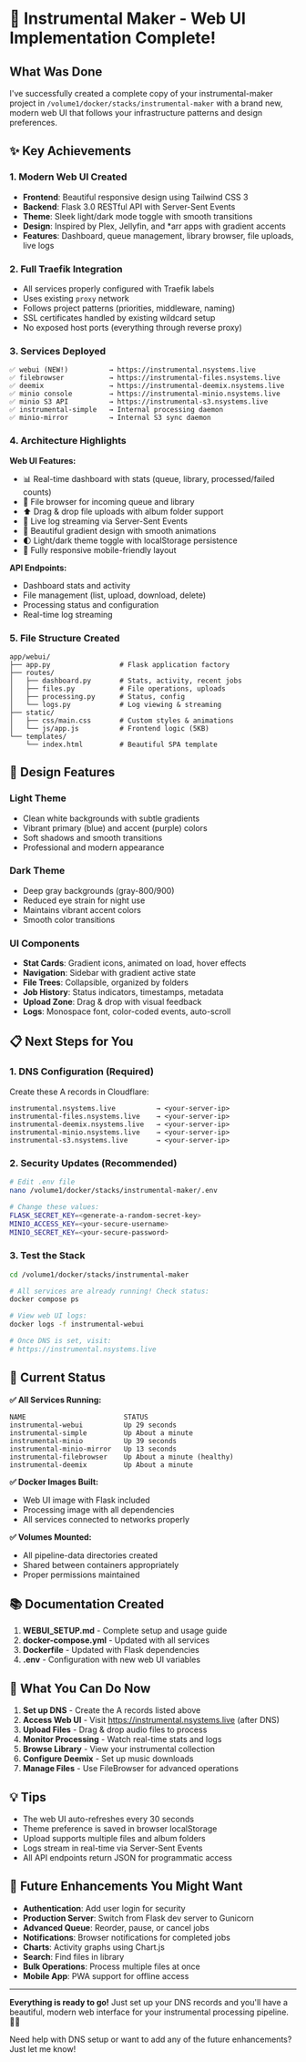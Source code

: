 # 🎉 Instrumental Maker - Web UI Implementation Complete!

## What Was Done

I've successfully created a complete copy of your instrumental-maker project in `/volume1/docker/stacks/instrumental-maker` with a brand new, modern web UI that follows your infrastructure patterns and design preferences.

## ✨ Key Achievements

### 1. **Modern Web UI Created**
   - **Frontend**: Beautiful responsive design using Tailwind CSS 3
   - **Backend**: Flask 3.0 RESTful API with Server-Sent Events
   - **Theme**: Sleek light/dark mode toggle with smooth transitions
   - **Design**: Inspired by Plex, Jellyfin, and *arr apps with gradient accents
   - **Features**: Dashboard, queue management, library browser, file uploads, live logs

### 2. **Full Traefik Integration**
   - All services properly configured with Traefik labels
   - Uses existing `proxy` network
   - Follows project patterns (priorities, middleware, naming)
   - SSL certificates handled by existing wildcard setup
   - No exposed host ports (everything through reverse proxy)

### 3. **Services Deployed**
   ```
   ✅ webui (NEW!)          → https://instrumental.nsystems.live
   ✅ filebrowser           → https://instrumental-files.nsystems.live
   ✅ deemix                → https://instrumental-deemix.nsystems.live
   ✅ minio console         → https://instrumental-minio.nsystems.live
   ✅ minio S3 API          → https://instrumental-s3.nsystems.live
   ✅ instrumental-simple   → Internal processing daemon
   ✅ minio-mirror          → Internal S3 sync daemon
   ```

### 4. **Architecture Highlights**

   **Web UI Features:**
   - 📊 Real-time dashboard with stats (queue, library, processed/failed counts)
   - 📁 File browser for incoming queue and library
   - ⬆️ Drag & drop file uploads with album folder support
   - 📜 Live log streaming via Server-Sent Events
   - 🎨 Beautiful gradient design with smooth animations
   - 🌓 Light/dark theme toggle with localStorage persistence
   - 📱 Fully responsive mobile-friendly layout

   **API Endpoints:**
   - Dashboard stats and activity
   - File management (list, upload, download, delete)
   - Processing status and configuration
   - Real-time log streaming

### 5. **File Structure Created**
   ```
   app/webui/
   ├── app.py                 # Flask application factory
   ├── routes/
   │   ├── dashboard.py       # Stats, activity, recent jobs
   │   ├── files.py           # File operations, uploads
   │   ├── processing.py      # Status, config
   │   └── logs.py            # Log viewing & streaming
   ├── static/
   │   ├── css/main.css       # Custom styles & animations
   │   └── js/app.js          # Frontend logic (5KB)
   └── templates/
       └── index.html         # Beautiful SPA template
   ```

## 🎨 Design Features

### Light Theme
- Clean white backgrounds with subtle gradients
- Vibrant primary (blue) and accent (purple) colors
- Soft shadows and smooth transitions
- Professional and modern appearance

### Dark Theme
- Deep gray backgrounds (gray-800/900)
- Reduced eye strain for night use
- Maintains vibrant accent colors
- Smooth color transitions

### UI Components
- **Stat Cards**: Gradient icons, animated on load, hover effects
- **Navigation**: Sidebar with gradient active state
- **File Trees**: Collapsible, organized by folders
- **Job History**: Status indicators, timestamps, metadata
- **Upload Zone**: Drag & drop with visual feedback
- **Logs**: Monospace font, color-coded events, auto-scroll

## 📋 Next Steps for You

### 1. DNS Configuration (Required)
Create these A records in Cloudflare:
```
instrumental.nsystems.live          → <your-server-ip>
instrumental-files.nsystems.live    → <your-server-ip>
instrumental-deemix.nsystems.live   → <your-server-ip>
instrumental-minio.nsystems.live    → <your-server-ip>
instrumental-s3.nsystems.live       → <your-server-ip>
```

### 2. Security Updates (Recommended)
```bash
# Edit .env file
nano /volume1/docker/stacks/instrumental-maker/.env

# Change these values:
FLASK_SECRET_KEY=<generate-a-random-secret-key>
MINIO_ACCESS_KEY=<your-secure-username>
MINIO_SECRET_KEY=<your-secure-password>
```

### 3. Test the Stack
```bash
cd /volume1/docker/stacks/instrumental-maker

# All services are already running! Check status:
docker compose ps

# View web UI logs:
docker logs -f instrumental-webui

# Once DNS is set, visit:
# https://instrumental.nsystems.live
```

## 🔧 Current Status

**✅ All Services Running:**
```
NAME                        STATUS
instrumental-webui          Up 29 seconds
instrumental-simple         Up About a minute
instrumental-minio          Up 39 seconds
instrumental-minio-mirror   Up 13 seconds
instrumental-filebrowser    Up About a minute (healthy)
instrumental-deemix         Up About a minute
```

**✅ Docker Images Built:**
- Web UI image with Flask included
- Processing image with all dependencies
- All services connected to networks properly

**✅ Volumes Mounted:**
- All pipeline-data directories created
- Shared between containers appropriately
- Proper permissions maintained

## 📚 Documentation Created

1. **WEBUI_SETUP.md** - Complete setup and usage guide
2. **docker-compose.yml** - Updated with all services
3. **Dockerfile** - Updated with Flask dependencies
4. **.env** - Configuration with new web UI variables

## 🎯 What You Can Do Now

1. **Set up DNS** - Create the A records listed above
2. **Access Web UI** - Visit https://instrumental.nsystems.live (after DNS)
3. **Upload Files** - Drag & drop audio files to process
4. **Monitor Processing** - Watch real-time stats and logs
5. **Browse Library** - View your instrumental collection
6. **Configure Deemix** - Set up music downloads
7. **Manage Files** - Use FileBrowser for advanced operations

## 💡 Tips

- The web UI auto-refreshes every 30 seconds
- Theme preference is saved in browser localStorage
- Upload supports multiple files and album folders
- Logs stream in real-time via Server-Sent Events
- All API endpoints return JSON for programmatic access

## 🚀 Future Enhancements You Might Want

- **Authentication**: Add user login for security
- **Production Server**: Switch from Flask dev server to Gunicorn
- **Advanced Queue**: Reorder, pause, or cancel jobs
- **Notifications**: Browser notifications for completed jobs
- **Charts**: Activity graphs using Chart.js
- **Search**: Find files in library
- **Bulk Operations**: Process multiple files at once
- **Mobile App**: PWA support for offline access

---

**Everything is ready to go!** Just set up your DNS records and you'll have a beautiful, modern web interface for your instrumental processing pipeline. 🎵✨

Need help with DNS setup or want to add any of the future enhancements? Just let me know!
